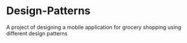 Design-Patterns
===============

A project of designing a mobile application for grocery shopping using different design patterns
